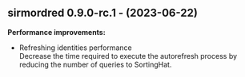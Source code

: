 ## sirmordred 0.9.0-rc.1 - (2023-06-22)

**Performance improvements:**

 * Refreshing identities performance\
   Decrease the time required to execute the autorefresh process by
   reducing the number of queries to SortingHat.

